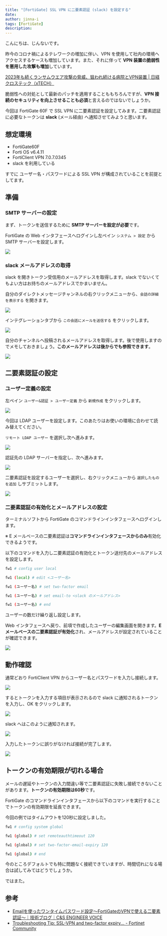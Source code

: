 ```yaml
---
title: "[FortiGate] SSL VPN に二要素認証 (slack) を設定する"
date: 
author: jinna-i
tags: [FortiGate]
description: 
---
```


こんにちは、じんないです。

昨今のコロナ禍によるテレワークの増加に伴い、VPN を使用して社内の環境へアクセスするケースも増加しています。また、それに伴って **VPN 装置の脆弱性を悪用した攻撃も増加**しています。

[2023年も続くランサムウエア攻撃の脅威、狙われ続ける病院とVPN装置 | 日経クロステック（xTECH）](https://xtech.nikkei.com/atcl/nxt/column/18/02294/00005/)

脆弱性への対処として最新のパッチを適用することももちろんですが、**VPN 接続のセキュリティを向上させることも必須**と言えるのではないでしょうか。

今回は FortiGate 60F で SSL VPN に二要素認証を設定してみます。二要素認証に必要なトークンは **slack** (メール経由) へ通知させてみようと思います。

## 想定環境

- FortiGate60F
- Forti OS v6.4.11
- FortiClient VPN 7.0.7.0345
- slack を利用している

すでに ユーザー名・パスワードによる SSL VPN が構成されていることを前提としてます。

## 準備
### SMTP サーバーの設定

まず、トークンを送信するために **SMTP サーバーを設定が必要**です。

FortiGate の Web インタフェースへログインし左ペイン `システム > 設定` から SMTP サーバーを設定します。

![](images/005.png)


### slack メールアドレスの取得

slack を開きトークン受信用のメールアドレスを取得します。slack でないくてもよい方はお持ちのメールアドレスでかまいません。

自分のダイレクトメッセージチャンネルの右クリックメニューから、`会話の詳細を表示する` を開きます。

![](images/001.png)

インテグレーションタブから `この会話にメールを送信する` をクリックします。

![](images/002.png)

自分のチャンネルへ投稿されるメールアドレスを取得します。後で使用しますのでメモしておきましょう。**このメールアドレスは後からでも参照できます**。

![](images/003.png)


## 二要素認証の設定
### ユーザー定義の設定

左ペイン `ユーザー&認証 > ユーザー定義` から `新規作成` をクリックします。

![](images/004.png)

今回は LDAP ユーザーを設定します。このあたりはお使いの環境に合わせて読み替えてください。

`リモート LDAP ユーザー` を選択し次へ進みます。

![](images/006.png)

認証先の LDAP サーバーを指定し、次へ進みます。

![](images/007.png)

二要素認証を設定するユーザーを選択し、右クリックメニューから `選択したものを追加` しサブミットします。

![](images/008.png)

### 二要素認証の有効化とメールアドレスの設定

ターミナルソフトから FortiGate のコマンドラインインタフェースへログインします。

※ E メールベースの二要素認証は**コマンドラインインタフェースからのみ**有効化できるようです。

以下のコマンドを入力し二要素認証の有効化とトークン送付先のメールアドレスを設定します。

```bash
fw1 # config user local

fw1 (local) # edit <ユーザー名>

fw1 (ユーザー名) # set two-factor email

fw1 (ユーザー名) # set email-to <slack のメールアドレス>

fw1 (ユーザー名) # end
```

ユーザーの数だけ繰り返し設定します。

Web インタフェースへ戻り、前項で作成したユーザーの編集画面を開きます。**E メールベースの二要素認証が有効化**され、メールアドレスが設定されていることが確認できます。

![](images/009.png)


## 動作確認

通常どおり FortiClient VPN からユーザー名とパスワードを入力し接続します。

![](images/010.png)

するとトークンを入力する項目が表示されるので slack に通知されるトークンを入力し、OK をクリックします。

![](images/011.png)

slack へはこのように通知されます。

![](images/012.png)

入力したトークンに誤りがなければ接続が完了します。

![](images/013.png)

## トークンの有効期限が切れる場合

メールの遅延やトークンの入力間違い等で二要素認証に失敗し接続できないことがあります。**トークンの有効期限は60秒**です。

FortiGate のコマンドラインインタフェースから以下のコマンドを実行することでトークンの有効期限を延長できます。

今回の例ではタイムアウトを120秒に設定しました。

```bash
fw1 # config system global

fw1 (global) # set remoteauthtimeout 120

fw1 (global) # set two-factor-email-expiry 120

fw1 (global) # end
```

今のところデフォルトでも特に問題なく接続できていますが、時間切れになる場合は試してみてはどうでしょうか。

ではまた。

## 参考

- [Emailを使ったワンタイムパスワード設定～FortiGateのVPNで使える二要素認証～｜技術ブログ｜C&S ENGINEER VOICE](https://licensecounter.jp/engineer-voice/blog/articles/20210129__fortigatevpn_emailfortitoken.html)
- [Troubleshooting Tip: SSL-VPN and two-factor expiry... - Fortinet Community](https://community.fortinet.com/t5/FortiGate/Troubleshooting-Tip-SSL-VPN-and-two-factor-expiry-timers/ta-p/191661?externalID=FD47443)
